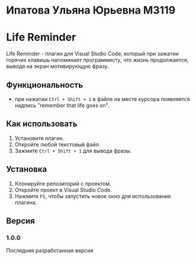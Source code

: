 # Ипатова Ульяна Юрьевна M3119
# Life Reminder
Life Reminder - плагин для Visual Studio Code, который при зажатии горячих клавишь напоминает программисту, что жизнь продолжается, выводя на экран мотивирующую фразу.

## Функциональность

- при нажатии `Ctrl + Shift + 1` в файле на месте курсора появляется надпись "remember that life goes on".

## Как использовать

1. Установите плагин.
2. Откройте любой текстовый файл.
3. Зажмите `Ctrl + Shift + 1` для вывода фразы.

## Установка

1. Клонируйте репозиторий с проектом.
2. Откройте проект в Visual Studio Code.
3. Нажмите `F5`, чтобы запустить новое окно для использования плагина.

## Версия

### 1.0.0

Последняя разработанная версия

